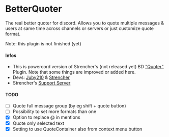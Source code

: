 # BetterQuoter
The real better quoter for discord. Allows you to quote multiple messages & users at same time across channels or servers or just customize quote format.

Note: this plugin is not finished (yet)

#### Infos
- This is powercord version of Strencher's (not released yet) BD ["Quoter"](https://github.com/Strencher/BetterDiscordStuff/blob/master/Quoter/Quoter.plugin.js) Plugin. Note that some things are improved or added here.
- Devs: [Juby210](https://github.com/Juby210) & [Strencher](https://github.com/Strencher)
- Strencher's [Support Server](https://discord.gg/gvA2ree)

#### TODO
- [ ] Quote full message group (by eg shift + quote button)
- [ ] Possibility to set more formats than one
- [x] Option to replace @ in mentions
- [x] Quote only selected text
- [x] Setting to use QuoteContainer also from context menu button
